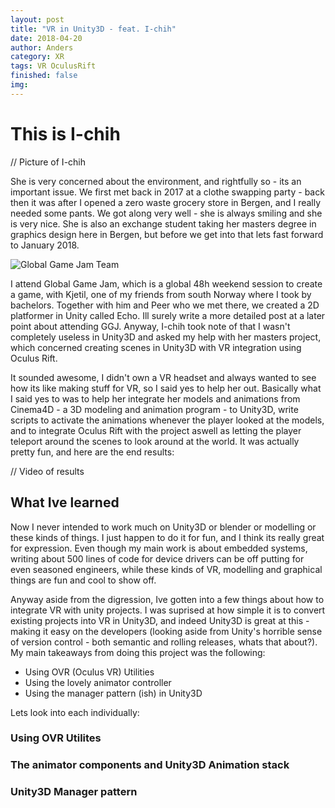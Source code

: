 ```yaml
---
layout: post
title: "VR in Unity3D - feat. I-chih"
date: 2018-04-20
author: Anders
category: XR
tags: VR OculusRift
finished: false
img:
---
```


# This is I-chih

// Picture of I-chih

She is very concerned about the environment, and rightfully so - its an important issue. We first met back in 2017 at a clothe swapping party - back then it was after I opened a zero waste grocery store in Bergen, and I really needed some pants. We got along very well - she is always smiling and she is very nice. She is also an exchange student taking her masters degree in graphics design here in Bergen, but before we get into that lets fast forward to January 2018.

![Global Game Jam Team]({{site.baseurl}}/assets/img/ggj.jpg)

I attend Global Game Jam, which is a global 48h weekend session to create a game, with Kjetil, one of my friends from south Norway where I took by bachelors.  Together with him and Peer who we met there, we created a 2D platformer in Unity called Echo. Ill surely write a more detailed post at a later point about attending GGJ. Anyway, I-chih took note of that I wasn't completely useless in Unity3D and asked my help with her masters project, which concerned creating scenes in Unity3D with VR integration using Oculus Rift.

It sounded awesome, I didn't own a VR headset and always wanted to see how its like making stuff for VR, so I said yes to help her out. Basically what I said yes to was to help her integrate her models and animations from Cinema4D - a 3D modeling and animation program - to Unity3D, write scripts to activate the animations whenever the player looked at the models, and to integrate Oculus Rift with the project aswell as letting the player teleport around the scenes to look around at the world. It was actually pretty fun, and here are the end results:

// Video of results

## What Ive learned

Now I never intended to work much on Unity3D or blender or modelling or these kinds of things.  I just happen to do it for fun, and I think its really great for expression.  Even though my main work is about embedded systems, writing about 500 lines of code for device drivers can be off putting for even seasoned engineers, while these kinds of VR, modelling and graphical things are fun and cool to show off.

Anyway aside from the digression, Ive gotten into a few things about how to integrate VR with unity projects. I was suprised at how simple it is to convert existing projects into VR in Unity3D, and indeed Unity3D is great at this - making it easy on the developers (looking aside from Unity's horrible sense of version control - both semantic and rolling releases, whats that about?).  My main takeaways from doing this project was the following:

- Using OVR (Oculus VR) Utilities
- Using the lovely animator controller
- Using the manager pattern (ish) in Unity3D

Lets look into each individually:

### Using OVR Utilites

### The animator components and Unity3D Animation stack

### Unity3D Manager pattern
